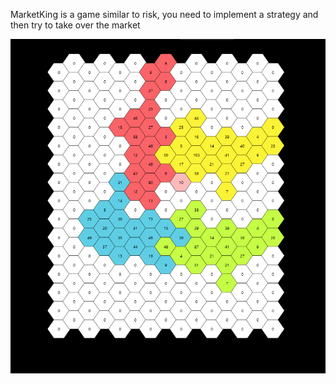 MarketKing is a game similar to risk, you need to implement a strategy and then try to take over the market

![Alt text](main.png)